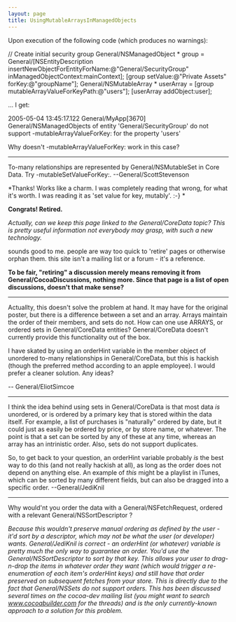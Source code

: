 ```yaml
---
layout: page
title: UsingMutableArraysInManagedObjects
---
```




Upon execution of the following code (which produces no warnings):
    
// Create initial security group
General/NSManagedObject * group = General/[NSEntityDescription insertNewObjectForEntityForName:@"General/SecurityGroup" 
                                                    inManagedObjectContext:mainContext];
[group setValue:@"Private Assets" forKey:@"groupName"];
General/NSMutableArray * userArray = [group mutableArrayValueForKeyPath:@"users"];
 [userArray addObject:user];

... I get:
    
2005-05-04 13:45:17.122 General/MyApp[3670] General/NSManagedObjects of entity 'General/SecurityGroup' 
do not support -mutableArrayValueForKey: for the property 'users'


Why doesn't -mutableArrayValueForKey: work in this case?

----

To-many relationships are represented by General/NSMutableSet in Core Data. Try -mutableSetValueForKey:. --General/ScottStevenson

*Thanks! Works like a charm. I was completely reading that wrong, for what it's worth. I was reading it as 'set value for key, mutably'. :-} *

**Congrats! Retired.**

*Actually, can we keep this page linked to the General/CoreData topic? This is pretty useful information not everybody may grasp, with such a new technology.*

sounds good to me. people are way too quick to 'retire' pages  or otherwise orphan them. this site isn't a mailing list or a forum - it's a reference.

**To be fair, "retiring" a discussion merely means removing it from General/CocoaDiscussions, nothing more. Since that page is a list of open discussions, doesn't that make sense?**

----

Actuallty, this doesn't solve the problem at hand. It may have for the original poster, but there is a difference between a set and an array. Arrays maintain the order of their members, and sets do not. How can one use ARRAYS, or ordered sets in General/CoreData entities? General/CoreData doesn't currently provide this functionality out of the box.

I have skated by using an orderHint variable in the member object of unordered to-many relationships in General/CoreData, but this is hackish (though the preferred method according to an apple employee). I would prefer a cleaner solution. Any ideas?

-- General/EliotSimcoe

----
I think the idea behind using sets in General/CoreData is that most data *is* unordered, or is ordered by a primary key that is stored within the data itself. For example, a list of purchases is "naturally" ordered by date, but it could just as easily be ordered by price, or by store name, or whatever. The point is that a set can be sorted by any of these at any time, whereas an array has an intrinistic order. Also, sets do not support duplicates.

So, to get back to your question, an     orderHint variable probably *is* the best way to do this (and not really hackish at all), as long as the order does not depend on anything else. An example of *this* might be a playlist in iTunes, which can be sorted by many different fields, but can also be dragged into a specific order. --General/JediKnil 

----

Why would'nt you order the data with a General/NSFetchRequest, ordered with a relevant General/NSSortDescriptor ?

*Because this wouldn't preserve manual ordering as defined by the user - it'd sort by a descriptor, which may not be what the user (or developer) wants. General/JediKnil is correct - an orderHint (or whatever) variable is pretty much the only way to guarantee an order. You'd use the General/NSSortDescriptor to sort by that key. This allows your user to drag-n-drop the items in whatever order they want (which would trigger a re-enumeration of each item's orderHint keys) and still have that order preserved on subsequent fetches from your store. This is directly due to the fact that General/NSSets do not support orders. This has been discussed several times on the cocoa-dev mailing list (you might want to search www.cocoabuilder.com for the threads) and is the only currently-known approach to a solution for this problem.*
